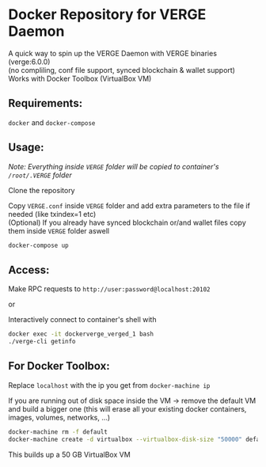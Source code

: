 # Docker Repository for VERGE Daemon

A quick way to spin up the VERGE Daemon with VERGE binaries (verge:6.0.0)  
(no compliling, conf file support, synced blockchain & wallet support)  
Works with Docker Toolbox (VirtualBox VM)

## Requirements:

`docker` and `docker-compose`  

## Usage:

*Note: Everything inside `VERGE` folder will be copied to container's `/root/.VERGE` folder*

Clone the repository

Copy `VERGE.conf` inside `VERGE` folder and add extra parameters to the file if needed (like txindex=1 etc)  
(Optional) If you already have synced blockchain or/and wallet files copy them inside `VERGE` folder aswell  
```sh
docker-compose up
```

## Access:

Make RPC requests to `http://user:password@localhost:20102`  

or  

Interactively connect to container's shell with 
```sh
docker exec -it dockerverge_verged_1 bash
./verge-cli getinfo
```



## For Docker Toolbox:
Replace `localhost` with the ip you get from `docker-machine ip`

If you are running out of disk space inside the VM -> remove the default VM and build a bigger one (this will erase all your existing docker containers, images, volumes, networks, ...)

```sh
docker-machine rm -f default
docker-machine create -d virtualbox --virtualbox-disk-size "50000" default
```

This builds up a 50 GB VirtualBox VM


